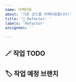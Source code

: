 ```yaml
---
name: 리팩터링
about: '기존 코드를 리팩터링합니다!'
title: '🔨 Refactor: '
labels: 'Refactor'
assignees: ''

---
```

## 🪄 작업 TODO

## 🏷️ 작업 예정 브랜치